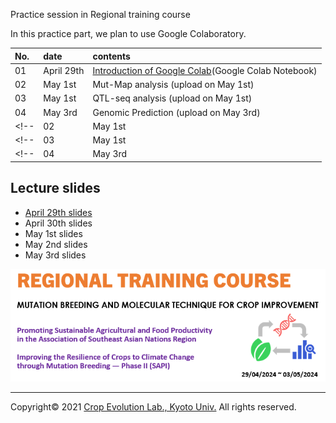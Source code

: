 <a name="section1">Practice session in Regional training course</a>

In this practice part, we plan to use Google Colaboratory.

| No. | date | contents |
|:---|:---|:---|
| 01 | April 29th | [Introduction of Google Colab](https://colab.research.google.com/github/CropEvol/FAO_practice/blob/master/textbook/GoogleColab.ipynb)(Google Colab Notebook) |
| 02 | May 1st | Mut-Map analysis (upload on May 1st) |
| 03 | May 1st | QTL-seq analysis (upload on May 1st) |
| 04 | May 3rd | Genomic Prediction (upload on May 3rd) |
<!-- | 02 | May 1st | [Mut-Map analysis](https://colab.research.google.com/github/CropEvol/FAO_practice/blob/master/textbook/MutMap.ipynb)(Google Colab Notebook) | -->
<!-- | 03 | May 1st | [QTL-seq analysis](https://colab.research.google.com/github/CropEvol/FAO_practice/blob/master/textbook/QTL-seq.ipynb)(Google Colab Notebook) | -->
<!-- | 04 | May 3rd | [Genomic Prediction](https://colab.research.google.com/github/CropEvol/FAO_practice/blob/master/textbook/GenomicPrediction.ipynb)(Google Colab Notebook) | -->

## Lecture slides
- [April 29th slides](https://github.com/CropEvol/FAO_practice/blob/main/textbook/Apr_29_FAO_IAEA_training_slides.pdf)
- April 30th slides
- May 1st slides
- May 2nd slides
- May 3rd slides


![title](textbook/title.png)

---
Copyright&copy; 2021 [Crop Evolution Lab., Kyoto Univ.](http://www.crop-evolution.kais.kyoto-u.ac.jp/) All rights reserved.
